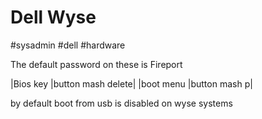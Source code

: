 # Dell Wyse
#sysadmin #dell #hardware 

The default password on these is Fireport

|Bios key	    |button mash delete|
|boot menu	 |button mash p|

by default boot from usb is disabled on wyse systems